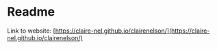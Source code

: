 # Readme

Link to website: [https://claire-nel.github.io/clairenelson/](https://claire-nel.github.io/clairenelson/)